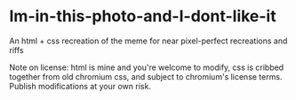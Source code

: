 # Im-in-this-photo-and-I-dont-like-it
An html + css recreation of the meme for near pixel-perfect recreations and riffs

Note on license: html is mine and you're welcome to modify, css is cribbed together from old chromium css, and subject to chromium's license terms.  Publish modifications at your own risk.
